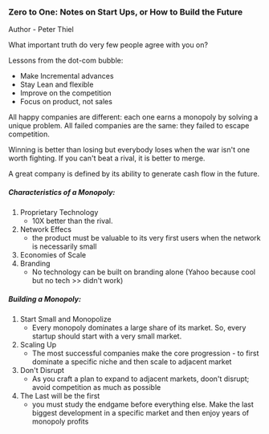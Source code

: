 ### Zero to One: Notes on Start Ups, or How to Build the Future 
Author - Peter Thiel

What important truth do very few people agree with you on?

Lessons from the dot-com bubble:
- Make Incremental advances
- Stay Lean and flexible
- Improve on the competition
- Focus on product, not sales

All happy companies are different: each one earns a monopoly by solving a unique problem. All failed companies are the same: they failed to escape competition. 

Winning is better than losing but everybody loses when the war isn't one worth fighting. If you can't beat a rival, it is better to merge. 

A great company is defined by its ability to generate cash flow in the future. 

##### Characteristics of a Monopoly:
1. Proprietary Technology
    - 10X better than the rival. 
2. Network Effecs
    - the product must be valuable to its very first users when the network is necessarily small
3. Economies of Scale
4. Branding
    - No technology can be built on branding alone (Yahoo because cool but no tech >> didn't work)

##### Building a Monopoly:
1. Start Small and Monopolize
    - Every monopoly dominates a large share of its market. So, every startup should start with a very small market. 
2. Scaling Up
    - The most successful companies make the core progression - to first dominate a specific niche and then scale to adjacent market 
3. Don't Disrupt
    - As you craft a plan to expand to adjacent markets, doon't disrupt; avoid competition as much as possible
4. The Last will be the first
    - you must study the endgame before everything else. Make the last biggest development in a specific market and then enjoy years of monopoly profits
    
